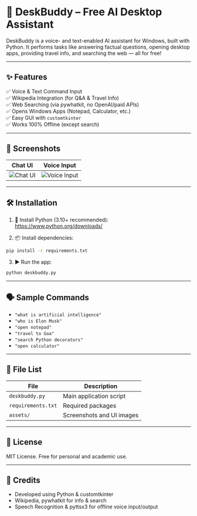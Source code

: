 
# 🤖 DeskBuddy – Free AI Desktop Assistant

DeskBuddy is a voice- and text-enabled AI assistant for Windows, built with Python. It performs tasks like answering factual questions, opening desktop apps, providing travel info, and searching the web — all for free!

---

## ✨ Features

✅ Voice & Text Command Input  
✅ Wikipedia Integration (for Q&A & Travel Info)  
✅ Web Searching (via pywhatkit, no OpenAI/paid APIs)  
✅ Opens Windows Apps (Notepad, Calculator, etc.)  
✅ Easy GUI with `customtkinter`  
✅ Works 100% Offline (except search)

---

## 📸 Screenshots

| Chat UI | Voice Input |
|--------|-------------|
| ![Chat UI](assets/chat_ui.png) | ![Voice Input](assets/speak_ui.png) |

---

## 🛠️ Installation

1. 🐍 Install Python (3.10+ recommended): https://www.python.org/downloads/

2. 📦 Install dependencies:
```bash
pip install -r requirements.txt
```

3. ▶️ Run the app:
```bash
python deskbuddy.py
```

---

## 🗣️ Sample Commands

- `"what is artificial intelligence"`
- `"who is Elon Musk"`
- `"open notepad"`
- `"travel to Goa"`
- `"search Python decorators"`
- `"open calculator"`

---

## 📂 File List

| File | Description |
|------|-------------|
| `deskbuddy.py` | Main application script |
| `requirements.txt` | Required packages |
| `assets/` | Screenshots and UI images |

---

## 📃 License

MIT License. Free for personal and academic use.

---

## 🙌 Credits

- Developed using Python & customtkinter  
- Wikipedia, pywhatkit for info & search  
- Speech Recognition & pyttsx3 for offline voice input/output  
